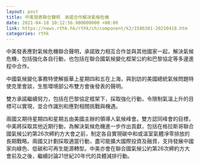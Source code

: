```yaml
---
layout: post
title: 中美發表聯合聲明　承諾合作解決氣候危機
date: 2021-04-18 10:12:56.000000000 +08:00
link: https://news.rthk.hk/rthk/ch/component/k2/1586381-20210418.htm
categories: rthk
---
```


中美發表應對氣候危機聯合聲明，承諾致力相互合作並與其他國家一起，解決氣候危機，包括強化各自行動，也包括在聯合國氣候變化框架公約和巴黎協定等多邊進程中合作。

中國氣候變化事務特使解振華上星期四和五在上海，與到訪的美國總統氣候問題特使克里會談，生態環境部公布雙方會後發表的聲明。

雙方承諾繼續努力，包括在巴黎協定框架下，採取強化行動，令限制氣溫上升的目標可以實現，並合作識別和應對相關挑戰與機遇。

兩國又期待星期四和星期五由美國主辦的領導人氣候峰會。雙方認同峰會的目標，中美將採取其他近期行動，為解決氣候危機進一步作出貢獻，包括在格拉斯哥聯合國氣候公約第26次締約方大會之前，制定各自實現碳中和或溫室氣體凈零排放的長期戰略。兩國又計劃採取適當行動，盡可能擴大國際投資及融資，支持發展中國家向綠色、低碳和可再生能源轉型。中美亦會在聯合國氣候公約第26次締約方大會前及之後，繼續討論21世紀20年代的具體減排行動。
